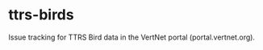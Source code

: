ttrs-birds
==========

Issue tracking for TTRS Bird data in the VertNet portal (portal.vertnet.org).
